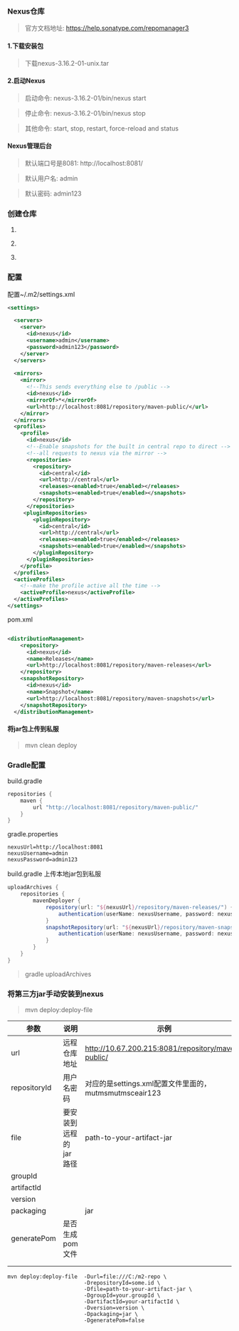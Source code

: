 ### Nexus仓库
> 官方文档地址: https://help.sonatype.com/repomanager3

#### 1.下载安装包
> 下载nexus-3.16.2-01-unix.tar


#### 2.启动Nexus
> 启动命令: nexus-3.16.2-01/bin/nexus start

> 停止命令: nexus-3.16.2-01/bin/nexus stop

> 其他命令: start, stop, restart, force-reload and status

#### Nexus管理后台
> 默认端口号是8081: http://localhost:8081/

> 默认用户名: admin

> 默认密码: admin123

### 创建仓库
1.

[](doc/images/p1.png)

2.

[](doc/images/p2.png)

3.

[](doc/images/p3.png)


### 配置

配置~/.m2/settings.xml

```xml
<settings>

  <servers>
    <server>
      <id>nexus</id>
      <username>admin</username>
      <password>admin123</password>
    </server>
  </servers>
  
  <mirrors>
    <mirror>
      <!--This sends everything else to /public -->
      <id>nexus</id>
      <mirrorOf>*</mirrorOf>
      <url>http://localhost:8081/repository/maven-public/</url>
    </mirror>
  </mirrors>
  <profiles>
    <profile>
      <id>nexus</id>
      <!--Enable snapshots for the built in central repo to direct -->
      <!--all requests to nexus via the mirror -->
      <repositories>
        <repository>
          <id>central</id>
          <url>http://central</url>
          <releases><enabled>true</enabled></releases>
          <snapshots><enabled>true</enabled></snapshots>
        </repository>
      </repositories>
     <pluginRepositories>
        <pluginRepository>
          <id>central</id>
          <url>http://central</url>
          <releases><enabled>true</enabled></releases>
          <snapshots><enabled>true</enabled></snapshots>
        </pluginRepository>
      </pluginRepositories>
    </profile>
  </profiles>
  <activeProfiles>
    <!--make the profile active all the time -->
    <activeProfile>nexus</activeProfile>
  </activeProfiles>
</settings>
```

pom.xml

```xml

<distributionManagement>
    <repository>
      <id>nexus</id>
      <name>Releases</name>
      <url>http://localhost:8081/repository/maven-releases</url>
    </repository>
    <snapshotRepository>
      <id>nexus</id>
      <name>Snapshot</name>
      <url>http://localhost:8081/repository/maven-snapshots</url>
    </snapshotRepository>
  </distributionManagement>

```

#### 将jar包上传到私服

> mvn clean deploy

### Gradle配置

build.gradle

```groovy
repositories {
    maven {
        url "http://localhost:8081/repository/maven-public/"
    }
}
```

gradle.properties

```properties
nexusUrl=http://localhost:8081
nexusUsername=admin
nexusPassword=admin123 
```

build.gradle 上传本地jar包到私服

```groovy
uploadArchives {
    repositories {
        mavenDeployer {
            repository(url: "${nexusUrl}/repository/maven-releases/") {
                authentication(userName: nexusUsername, password: nexusPassword)
            }
            snapshotRepository(url: "${nexusUrl}/repository/maven-snapshots") {
                authentication(userName: nexusUsername, password: nexusPassword)
            }
        }
    }
}

```

> gradle uploadArchives


### 将第三方jar手动安装到nexus
> mvn deploy:deploy-file

|参数|说明|示例|
|---|---|---|
|url|远程仓库地址|http://10.67.200.215:8081/repository/maven-public/|
|repositoryId|用户名密码|对应的是settings.xml配置文件里面的<id>，<server><id>mutms</id><username>mutms</username><password>ceair123</password></server>|
|file|要安装到远程的jar路径|path-to-your-artifact-jar|
|groupId|||
|artifactId|||
|version|||
|packaging||jar|
|generatePom|是否生成pom文件||
||||
||||



```
mvn deploy:deploy-file  -Durl=file:///C:/m2-repo \
                        -DrepositoryId=some.id \
                        -Dfile=path-to-your-artifact-jar \
                        -DgroupId=your.groupId \
                        -DartifactId=your-artifactId \
                        -Dversion=version \
                        -Dpackaging=jar \
                        -DgeneratePom=false
```
                       
                       